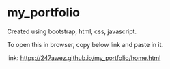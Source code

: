 # my_portfolio

Created using bootstrap, html, css, javascript.

To open this in browser, copy below link and paste in it.

link: https://247awez.github.io/my_portfolio/home.html
